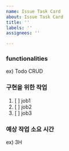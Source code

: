 ```yaml
---
name: Issue Task Card
about: Issue Task Card
title: ''
labels: ''
assignees: ''

---
```


### functionalities
ex) Todo CRUD

### 구현을 위한 작업
1. [ ] job1
2. [ ] job2
3. [ ] job3

### 예상 작업 소요 시간
ex) 3H
